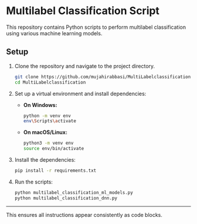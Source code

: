 # Multilabel Classification Script

This repository contains Python scripts to perform multilabel classification using various machine learning models.

## Setup

1. Clone the repository and navigate to the project directory.
   ```bash
   git clone https://github.com/mujahirabbasi/MultiLabelclassification.git
   cd MultiLabelclassification
   ```

2. Set up a virtual environment and install dependencies:

   - **On Windows:**
     ```bash
     python -m venv env
     env\Scripts\activate
     ```

   - **On macOS/Linux:**
     ```bash
     python3 -m venv env
     source env/bin/activate
     ```

3. Install the dependencies:
   ```bash
   pip install -r requirements.txt
   ```

4. Run the scripts:
   ```bash
   python multilabel_classification_ml_models.py
   python multilabel_classification_dnn.py
   ```

---

This ensures all instructions appear consistently as code blocks.